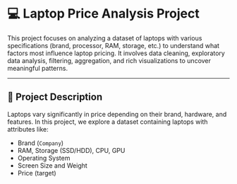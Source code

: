 # 💻 Laptop Price Analysis Project

This project focuses on analyzing a dataset of laptops with various specifications (brand, processor, RAM, storage, etc.) to understand what factors most influence laptop pricing. It involves data cleaning, exploratory data analysis, filtering, aggregation, and rich visualizations to uncover meaningful patterns.

---

## 📘 Project Description

Laptops vary significantly in price depending on their brand, hardware, and features. In this project, we explore a dataset containing laptops with attributes like:

- Brand (`Company`)
- RAM, Storage (SSD/HDD), CPU, GPU
- Operating System
- Screen Size and Weight
- Price (target)
